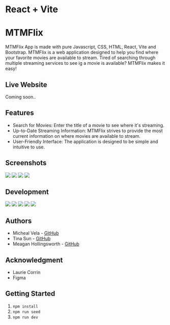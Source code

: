 # React + Vite

# MTMFlix
MTMFlix App is made with pure Javascript, CSS, HTML, React, Vite and Bootstrap.
MTMFlix is a web application designed to help you find where your favorite movies are available to stream. Tired of searching through multiple streaming services to see ig a movie is available? MTMFlix makes it easy!

## Live Website
Coming soon..

## Features
- Search for Movies: Enter the title of a movie to see where it's streaming.
- Up-to-Date Streaming Information: MTMFlix strives to provide the most      current information on where movies are available to stream.
- User-Friendly Interface: The application is designed to be simple and intuitive to use.

## Screenshots
![](src/assets/images/ProjectScreenshot1.png)
![](src/assets/images/ProjectScreenshot2.png)
![](src/assets/images/ProjectScreenshot3.png)
![](src/assets/images/ProjectScreenshot4.png)


## Development
![](src/assets/images/Wireframe1.png)
![](src/assets/images/Wireframe2.png)
![](src/assets/images/wireframe3.png)
![](src/assets/images/wireframe4.png)
![](src/assets/images/wireframe5.png)

## Authors 
- Micheal Vela - [GitHub](https://github.com/Mikevela)
- Tina Sun - [GitHub](https://github.com/sun-tina)
- Meagan Hollingsworth - [GitHub](https://github.com/INKYGIRLnTech)

## Acknowledgment
- Laurie Corrin 
- Figma

## Getting Started
1. `npm install`
2. `npm run seed`
3. `npm run dev`
